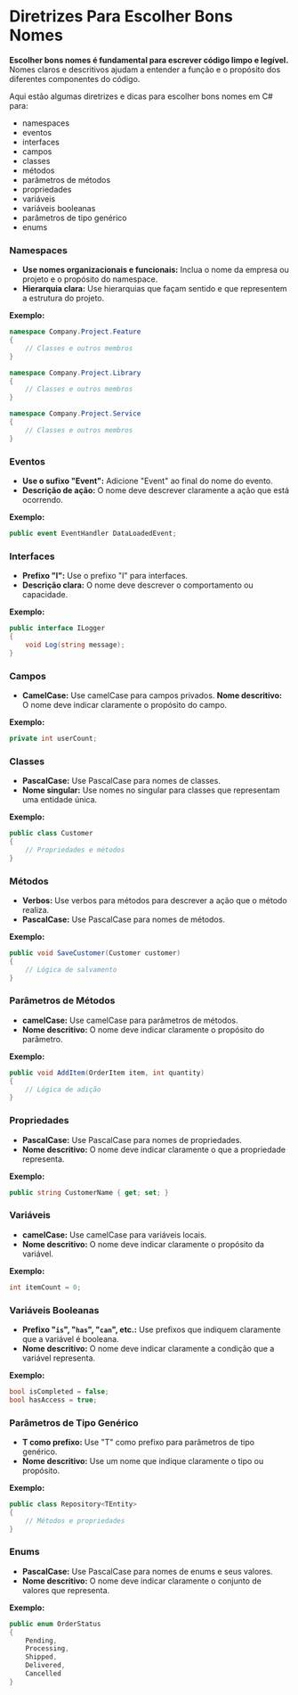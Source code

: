 # Diretrizes Para Escolher Bons Nomes
**Escolher bons nomes é fundamental para escrever código limpo e legível.** Nomes claros e descritivos ajudam a entender a função e o propósito dos diferentes componentes do código. 

Aqui estão algumas diretrizes e dicas para escolher bons nomes em C# para:
- namespaces
- eventos 
- interfaces
- campos
- classes
- métodos
- parâmetros de métodos
- propriedades
- variáveis
- variáveis booleanas
- parâmetros de tipo genérico 
- enums

### Namespaces
- **Use nomes organizacionais e funcionais:** Inclua o nome da empresa ou projeto e o propósito do namespace.
- **Hierarquia clara:** Use hierarquias que façam sentido e que representem a estrutura do projeto.

**Exemplo:**
```csharp
namespace Company.Project.Feature
{
    // Classes e outros membros
}

namespace Company.Project.Library
{
    // Classes e outros membros
}

namespace Company.Project.Service
{
    // Classes e outros membros
}
```

### Eventos
- **Use o sufixo "Event":** Adicione "Event" ao final do nome do evento.
- **Descrição de ação:** O nome deve descrever claramente a ação que está ocorrendo.

**Exemplo:**
```csharp
public event EventHandler DataLoadedEvent;
```

### Interfaces
- **Prefixo "I":** Use o prefixo "I" para interfaces.
- **Descrição clara:** O nome deve descrever o comportamento ou capacidade.

**Exemplo:**
```csharp
public interface ILogger
{
    void Log(string message);
}
```

### Campos
- **CamelCase:** Use camelCase para campos privados.
**Nome descritivo:** O nome deve indicar claramente o propósito do campo.

**Exemplo:**
```csharp
private int userCount;
```

### Classes
- **PascalCase:** Use PascalCase para nomes de classes.
- **Nome singular:** Use nomes no singular para classes que representam uma entidade única.

**Exemplo:**
```csharp
public class Customer
{
    // Propriedades e métodos
}
```

### Métodos
- **Verbos:** Use verbos para métodos para descrever a ação que o método realiza.
- **PascalCase:** Use PascalCase para nomes de métodos.

**Exemplo:**
```csharp
public void SaveCustomer(Customer customer)
{
    // Lógica de salvamento
}
```

### Parâmetros de Métodos
- **camelCase:** Use camelCase para parâmetros de métodos.
- **Nome descritivo:** O nome deve indicar claramente o propósito do parâmetro.

**Exemplo:**
```csharp
public void AddItem(OrderItem item, int quantity)
{
    // Lógica de adição
}
```

### Propriedades
- **PascalCase:** Use PascalCase para nomes de propriedades.
- **Nome descritivo:** O nome deve indicar claramente o que a propriedade representa.

**Exemplo:**
```csharp
public string CustomerName { get; set; }
```

### Variáveis
- **camelCase:** Use camelCase para variáveis locais.
- **Nome descritivo:** O nome deve indicar claramente o propósito da variável.

**Exemplo:**
```csharp
int itemCount = 0;
```

### Variáveis Booleanas
- **Prefixo "`is`", "`has`", "`can`", etc.:** Use prefixos que indiquem claramente que a variável é booleana.
- **Nome descritivo:** O nome deve indicar claramente a condição que a variável representa.

**Exemplo:**
```csharp
bool isCompleted = false;
bool hasAccess = true;
```

### Parâmetros de Tipo Genérico
- **T como prefixo:** Use "T" como prefixo para parâmetros de tipo genérico.
- **Nome descritivo:** Use um nome que indique claramente o tipo ou propósito.

**Exemplo:**
```csharp
public class Repository<TEntity>
{
    // Métodos e propriedades
}
```

### Enums
- **PascalCase:** Use PascalCase para nomes de enums e seus valores.
- **Nome descritivo:** O nome deve indicar claramente o conjunto de valores que representa.

**Exemplo:**
```csharp
public enum OrderStatus
{
    Pending,
    Processing,
    Shipped,
    Delivered,
    Cancelled
}
```